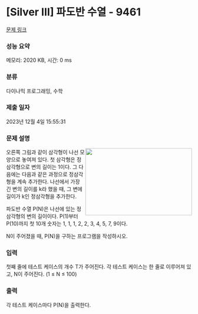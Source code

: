 # [Silver III] 파도반 수열 - 9461 

[문제 링크](https://www.acmicpc.net/problem/9461) 

### 성능 요약

메모리: 2020 KB, 시간: 0 ms

### 분류

다이나믹 프로그래밍, 수학

### 제출 일자

2023년 12월 4일 15:55:31

### 문제 설명

<p><img alt="" src="https://www.acmicpc.net/upload/images/pandovan.png" style="float:right; height:182px; width:289px">오른쪽 그림과 같이 삼각형이 나선 모양으로 놓여져 있다. 첫 삼각형은 정삼각형으로 변의 길이는 1이다. 그 다음에는 다음과 같은 과정으로 정삼각형을 계속 추가한다. 나선에서 가장 긴 변의 길이를 k라 했을 때, 그 변에 길이가 k인 정삼각형을 추가한다.</p>

<p>파도반 수열 P(N)은 나선에 있는 정삼각형의 변의 길이이다. P(1)부터 P(10)까지 첫 10개 숫자는 1, 1, 1, 2, 2, 3, 4, 5, 7, 9이다.</p>

<p>N이 주어졌을 때, P(N)을 구하는 프로그램을 작성하시오.</p>

### 입력 

 <p>첫째 줄에 테스트 케이스의 개수 T가 주어진다. 각 테스트 케이스는 한 줄로 이루어져 있고, N이 주어진다. (1 ≤ N ≤ 100)</p>

### 출력 

 <p>각 테스트 케이스마다 P(N)을 출력한다.</p>

